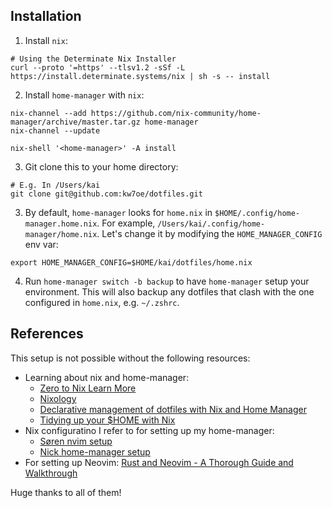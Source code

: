 ## Installation

1. Install `nix`:

```
# Using the Determinate Nix Installer
curl --proto '=https' --tlsv1.2 -sSf -L https://install.determinate.systems/nix | sh -s -- install
```

2. Install `home-manager` with `nix`:

```
nix-channel --add https://github.com/nix-community/home-manager/archive/master.tar.gz home-manager
nix-channel --update

nix-shell '<home-manager>' -A install
```

3. Git clone this to your home directory:  

```
# E.g. In /Users/kai
git clone git@github.com:kw7oe/dotfiles.git
```

3. By default, `home-manager` looks for `home.nix` in `$HOME/.config/home-manager.home.nix`. 
For example, `/Users/kai/.config/home-manager/home.nix`. Let's change it by modifying the 
`HOME_MANAGER_CONFIG` env var:

```
export HOME_MANAGER_CONFIG=$HOME/kai/dotfiles/home.nix
```

4. Run `home-manager switch -b backup` to have `home-manager` setup your environment.
This will also backup any dotfiles that clash with the one configured in `home.nix`, e.g.
`~/.zshrc`.

## References

This setup is not possible without the following resources:

- Learning about nix and home-manager:
  - [Zero to Nix Learn More](https://zero-to-nix.com/start/learn-more)
  - [Nixology](https://www.youtube.com/playlist?list=PLRGI9KQ3_HP_OFRG6R-p4iFgMSK1t5BHs)
  - [Declarative management of dotfiles with Nix and Home Manager](https://www.bekk.christmas/post/2021/16/dotfiles-with-nix-and-home-manager)
  - [Tidying up your $HOME with Nix](https://juliu.is/tidying-your-home-with-nix/)
- Nix configuratino I refer to for setting up my home-manager:
  - [Søren nvim setup](https://github.com/nerosnm/config/blob/main/users/modules/nvim/default.nix)
  - [Nick home-manager setup](https://github.com/nicholastmosher/dotfiles/tree/master/nix/users/modules)
- For setting up Neovim: [Rust and Neovim - A Thorough Guide and Walkthrough](https://rsdlt.github.io/posts/rust-nvim-ide-guide-walkthrough-development-debug/)

Huge thanks to all of them!
